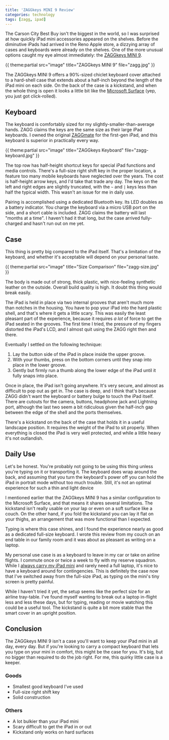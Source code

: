 ```yaml
---
title: 'ZAGGkeys MINI 9 Review'
categories: technology
tags: [zagg, ipad]
---
```


The Carson City Best Buy isn't the biggest in the world, so I was surprised at how quickly iPad mini accessories appeared on the shelves. Before the diminutive iPads had arrived in the Reno Apple store, a dizzying array of cases and keyboards were already on the shelves. One of the more unusual options caught my eye almost immediately: the [ZAGGkeys MINI 9](http://www.zagg.com/keyboard-cases/index.php#zaggkeys-mini-9+ipad-mini).

{{ theme:partial src="image" title="ZAGGkeys MINI 9" file="zagg.jpg" }}

The ZAGGkeys MINI 9 offers a 90%-sized chiclet keyboard cover attached to a hard-shell case that extends about a half-inch beyond the length of the iPad mini on each side. On the back of the case is a kickstand, and when the whole thing is open it looks a little bit like the [Microsoft Surface](http://m.youtube.com/#/watch?v=U7UlE-o8DQQ&desktop_uri=%2Fwatch%3Fv%3DU7UlE-o8DQQ) (yep, you just got click-rolled).

## Keyboard

The keyboard is comfortably sized for my slightly-smaller-than-average hands. ZAGG claims the keys are the same size as their large iPad keyboards. I owned the original [ZAGGmate](http://www.zagg.com/keyboard-cases/index.php#zaggmate+ipad-1) for the first-gen iPad, and this keyboard is superior in practically every way. 

{{ theme:partial src="image" title="ZAGGkeys Keyboard" file="zagg-keyboard.jpg" }}

The top row has half-height shortcut keys for special iPad functions and media controls. There's a full-size right shift key in the proper location, a feature too many mobile keyboards have neglected over the years. The cost is half-height arrow keys, and I'd take that trade any day. The keys on the left and right edges are slightly truncated, with the <code>~</code> and <code>|</code> keys less than half the typical width. This wasn't an issue for me in daily use.

Pairing is accomplished using a dedicated Bluetooth key. Its LED doubles as a battery indicator. You charge the keyboard via a micro USB port on the side, and a short cable is included. ZAGG claims the battery will last "months at a time". I haven't had it that long, but the case arrived fully-charged and hasn't run out on me yet.

## Case

This thing is pretty big compared to the iPad itself. That's a limitation of the keyboard, and whether it's acceptable will depend on your personal taste.

{{ theme:partial src="image" title="Size Comparison" file="zagg-size.jpg" }}

The body is made out of strong, thick plastic, with nice-feeling synthetic leather on the outside. Overall build quality is high. It doubt this thing would break easily. 

The iPad is held in place via two internal grooves that aren't much more than notches in the housing. You have to pop your iPad into the hard plastic shell, and that's where it gets a little scary. This was easily the least pleasant part of the experience, because it requires *a lot* of force to get the iPad seated in the grooves. The first time I tried, the pressure of my fingers distorted the iPad's LCD, and I almost quit using the ZAGG right then and there. 

Eventually I settled on the following technique:

1. Lay the button side of the iPad in place inside the upper groove.
2. With your thumbs, press on the bottom corners until they snap into place in the lower groove.
3. Gently but firmly run a thumb along the lower edge of the iPad until it fully snaps into place.

Once in place, the iPad isn't going anywhere. It's very secure, and almost as difficult to pop out as get in. The case is deep, and I think that's because ZAGG didn't want the keyboard or battery bulge to touch the iPad itself. There are cutouts for the camera, buttons, headphone jack and Lightning port, although the last two seem a bit ridiculous given the half-inch gap between the edge of the shell and the ports themselves.

There's a kickstand on the back of the case that holds it in a useful landscape position. It requires the weight of the iPad to sit properly. When everything is closed the iPad is very well protected, and while a little heavy it's not outlandish.

## Daily Use

Let's be honest. You're probably not going to be using this thing unless you're typing on it or transporting it. The keyboard does wrap around the back, and assuming that you turn the keyboard's power off you can hold the iPad in portrait mode without too much trouble. Still, it's not an optimal experience for such a thin and light device

I mentioned earlier that the ZAGGkeys MINI 9 has a similar configuration to the Microsoft Surface, and that means it shares several limitations. The kickstand isn't really usable on your lap or even on a soft surface like a couch. On the other hand, if you fold the kickstand you can lay it flat on your thighs, an arrangement that was more functional than I expected.

Typing is where this case shines, and I found the experience nearly as good as a dedicated full-size keyboard. I wrote this review from my couch on an end table in our family room and it was about as pleasant as writing on a laptop. 

My personal use case is as a keyboard to leave in my car or take on airline flights. I commute once or twice a week to fly with my reserve squadron. While I [always carry my iPad mini](http://www.macstories.net/stories/ipad-in-real-life-erik-hess-f-5n-tiger-ii-pilot/) and rarely need a full laptop, it's nice to have a keyboard around for contingencies. This is definitely the case now that I've switched away from the full-size iPad, as typing on the mini's tiny screen is pretty painful.

While I haven't tried it yet, the setup seems like the perfect size for an airline tray-table. I've found myself wanting to break out a laptop in-flight less and less these days, but for typing, reading or movie watching this could be a useful tool. The kickstand is quite a bit more stable than the smart cover in an upright position.

## Conclusion

The ZAGGkeys MINI 9 isn't a case you'll want to keep your iPad mini in all day, every day. But if you're looking to carry a compact keyboard that lets you type on your mini in comfort, this might be the case for you. It's big, but no bigger than required to do the job right. For me, this quirky little case is a keeper.

### Goods
* Smallest good keyboard I've used
* Full-size right shift key
* Solid construction

### Others
* A lot bulkier than your iPad mini
* Scary difficult to get the iPad in or out
* Kickstand only works on hard surfaces